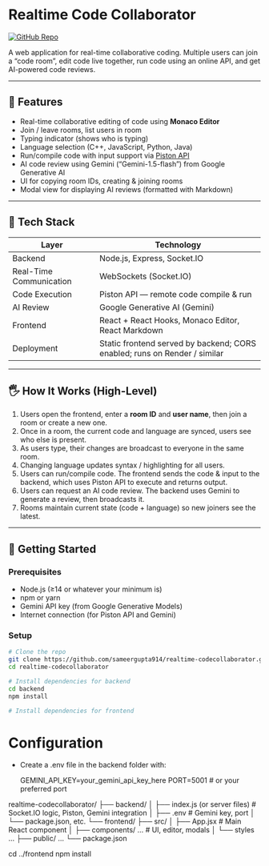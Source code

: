 # Realtime Code Collaborator

[![GitHub Repo](https://img.shields.io/badge/GitHub-repo-sameergupta914/realtime-codecollaborator-blue)](https://github.com/sameergupta914/realtime-codecollaborator)

A web application for real-time collaborative coding. Multiple users can join a “code room”, edit code live together, run code using an online API, and get AI-powered code reviews.

---

## 🎯 Features

- Real-time collaborative editing of code using **Monaco Editor**
- Join / leave rooms, list users in room
- Typing indicator (shows who is typing)
- Language selection (C++, JavaScript, Python, Java)
- Run/compile code with input support via [Piston API](https://github.com/engineer-man/piston)
- AI code review using Gemini (“Gemini-1.5-flash”) from Google Generative AI
- UI for copying room IDs, creating & joining rooms
- Modal view for displaying AI reviews (formatted with Markdown)

---

## 🧱 Tech Stack

| Layer | Technology |
|-------|------------|
| Backend | Node.js, Express, Socket.IO |
| Real-Time Communication | WebSockets (Socket.IO) |
| Code Execution | Piston API — remote code compile & run |
| AI Review | Google Generative AI (Gemini) |
| Frontend | React + React Hooks, Monaco Editor, React Markdown |
| Deployment | Static frontend served by backend; CORS enabled; runs on Render / similar |

---

## 🖐️ How It Works (High-Level)

1. Users open the frontend, enter a **room ID** and **user name**, then join a room or create a new one.  
2. Once in a room, the current code and language are synced, users see who else is present.  
3. As users type, their changes are broadcast to everyone in the same room.  
4. Changing language updates syntax / highlighting for all users.  
5. Users can run/compile code. The frontend sends the code & input to the backend, which uses Piston API to execute and returns output.  
6. Users can request an AI code review. The backend uses Gemini to generate a review, then broadcasts it.  
7. Rooms maintain current state (code + language) so new joiners see the latest.

---

## 🔧 Getting Started

### Prerequisites

- Node.js (≥14 or whatever your minimum is)  
- npm or yarn  
- Gemini API key (from Google Generative Models)  
- Internet connection (for Piston API and Gemini)  

### Setup

```bash
# Clone the repo
git clone https://github.com/sameergupta914/realtime-codecollaborator.git
cd realtime-codecollaborator

# Install dependencies for backend
cd backend
npm install

# Install dependencies for frontend
```

# Configuration

- Create a .env file in the backend folder with:

  GEMINI_API_KEY=your_gemini_api_key_here
  PORT=5001   # or your preferred port

realtime-codecollaborator/
├── backend/
│   ├── index.js (or server files)         # Socket.IO logic, Piston, Gemini integration
│   ├── .env                                # Gemini key, port
│   └── package.json, etc.
└── frontend/
    ├── src/
    │   ├── App.jsx                         # Main React component
    │   ├── components/ …                   # UI, editor, modals
    │   └── styles …
    ├── public/ …
    └── package.json

cd ../frontend
npm install
